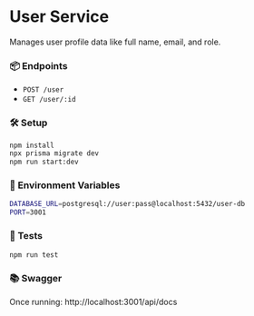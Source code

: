 # User Service

Manages user profile data like full name, email, and role.

### 📦 Endpoints

- `POST /user`
- `GET /user/:id`

### 🛠 Setup

```bash
npm install
npx prisma migrate dev
npm run start:dev
```

### 🔐  Environment Variables

```bash
DATABASE_URL=postgresql://user:pass@localhost:5432/user-db
PORT=3001
``` 

### 🧪 Tests

```bash
npm run test
```

### 📚 Swagger
Once running:
http://localhost:3001/api/docs